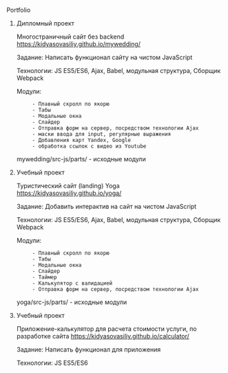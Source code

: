 Portfolio

1) Дипломный проект

	Многостраничный сайт без backend
	https://kidyasovasiliy.github.io/mywedding/

	Задание: Написать функционал сайту на чистом JavaScript

	Технологии: JS ES5/ES6, Ajax, Babel, модульная структура, Сборщик Webpack

	Модули: 

			- Плавный скролл по якорю
			- Табы
			- Модальные окна
			- Слайдер
			- Отправка форм на сервер, посредством технологии Ajax
			- маски ввода для input, регулярные выражения
			- Добавления карт Yandex, Google
			- обработка ссылок c видео из Youtube


	mywedding/src-js/parts/	- исходные модули

2) Учебный проект

	Туристический сайт (landing) Yoga
	https://kidyasovasiliy.github.io/yoga/

	Задание: Добавить интерактив на сайт на чистом JavaScript

	Технологии: JS ES5/ES6, Ajax, Babel, модульная структура, Сборщик Webpack

	Модули: 

			- Плавный скролл по якорю
			- Табы
			- Модальные окна
			- Слайдер
			- Таймер
			- Калькулятор с валидацией
			- Отправка форм на сервер, посредством технологии Ajax


	yoga/src-js/parts/	- исходные модули

3) Учебный проект

	Приложение-калькулятор для расчета стоимости услуги, по разработке сайта
	https://kidyasovasiliy.github.io/calculator/

	Задание: Написать функционал для приложения

	Технологии: JS ES5/ES6

